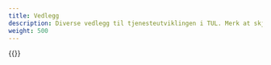 ```yaml
---
title: Vedlegg
description: Diverse vedlegg til tjenesteutviklingen i TUL. Merk at skjermdumper fra SBL er illustrasjoner og vil ikke nødvendigvis alltid være oppdaterte.
weight: 500
---
```


{{<children description="true" />}}
